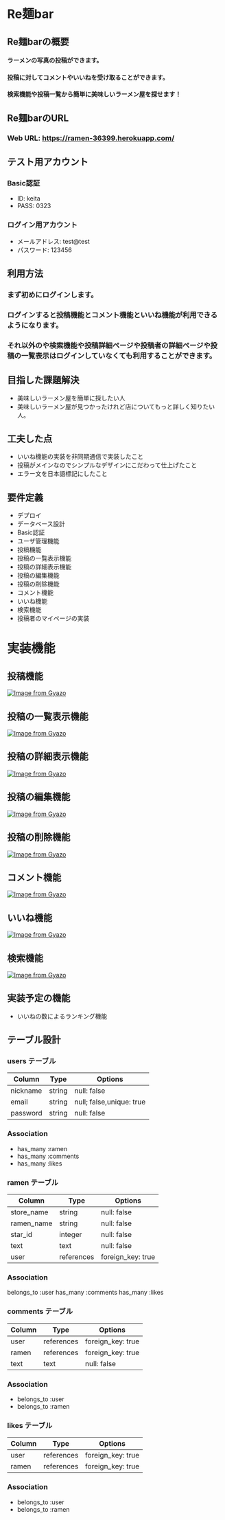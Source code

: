 # Re麺bar

## Re麺barの概要

#### ラーメンの写真の投稿ができます。
#### 投稿に対してコメントやいいねを受け取ることができます。
#### 検索機能や投稿一覧から簡単に美味しいラーメン屋を探せます！

## Re麺barのURL

### Web URL: https://ramen-36399.herokuapp.com/

## テスト用アカウント
### Basic認証
- ID: keita
- PASS: 0323

### ログイン用アカウント
- メールアドレス: test@test
- パスワード: 123456

## 利用方法
### まず初めにログインします。
### ログインすると投稿機能とコメント機能といいね機能が利用できるようになります。
### それ以外のや検索機能や投稿詳細ページや投稿者の詳細ページや投稿の一覧表示はログインしていなくても利用することができます。

## 目指した課題解決
- 美味しいラーメン屋を簡単に探したい人
- 美味しいラーメン屋が見つかったけれど店についてもっと詳しく知りたい人。
## 工夫した点
- いいね機能の実装を非同期通信で実装したこと
- 投稿がメインなのでシンプルなデザインにこだわって仕上げたこと
- エラー文を日本語標記にしたこと

## 要件定義
- デプロイ
- データベース設計
- Basic認証
- ユーザ管理機能
- 投稿機能
- 投稿の一覧表示機能
- 投稿の詳細表示機能
- 投稿の編集機能
- 投稿の削除機能
- コメント機能
- いいね機能
- 検索機能
- 投稿者のマイページの実装

# 実装機能
## 投稿機能
[![Image from Gyazo](https://i.gyazo.com/e02394959e95b158f01995abc0bec78e.gif)](https://gyazo.com/e02394959e95b158f01995abc0bec78e)
## 投稿の一覧表示機能
[![Image from Gyazo](https://i.gyazo.com/56e44d3931cd9923815c7db2609d4599.gif)](https://gyazo.com/56e44d3931cd9923815c7db2609d4599)
## 投稿の詳細表示機能
[![Image from Gyazo](https://i.gyazo.com/da3470f262880526966decb046ad5e9b.gif)](https://gyazo.com/da3470f262880526966decb046ad5e9b)
## 投稿の編集機能
[![Image from Gyazo](https://i.gyazo.com/c9936daf99c0fea5efed37ecb3096a24.gif)](https://gyazo.com/c9936daf99c0fea5efed37ecb3096a24)
## 投稿の削除機能
[![Image from Gyazo](https://i.gyazo.com/6e15733cdb98158deff9672cf697c5df.gif)](https://gyazo.com/6e15733cdb98158deff9672cf697c5df)
## コメント機能
[![Image from Gyazo](https://i.gyazo.com/f0d79177f5455671ab7208077b7f5e77.gif)](https://gyazo.com/f0d79177f5455671ab7208077b7f5e77)
## いいね機能
[![Image from Gyazo](https://i.gyazo.com/fdfabd82f2426a5648a91fb7cbc59263.gif)](https://gyazo.com/fdfabd82f2426a5648a91fb7cbc59263)
## 検索機能
[![Image from Gyazo](https://i.gyazo.com/9017a3f70fdd93e03c87c48d76b2b370.gif)](https://gyazo.com/9017a3f70fdd93e03c87c48d76b2b370)
## 実装予定の機能
- いいねの数によるランキング機能

## テーブル設計

### users テーブル
| Column          | Type       | Options                  |
|-----------------|----------- |--------------------------|
| nickname        | string     | null: false              |
| email           | string     | null; false,unique: true |
| password        | string     | null: false              |

### Association

- has_many :ramen
- has_many :comments
- has_many :likes

### ramen テーブル
| Column          | Type       | Options                  |
|-----------------|----------- |--------------------------|
| store_name      | string     | null: false              |
| ramen_name      | string     | null: false              |
| star_id         | integer    | null: false              |
| text            | text       | null: false              |
| user            | references | foreign_key: true        |

### Association

belongs_to :user
has_many :comments
has_many :likes

### comments テーブル
| Column          | Type       | Options           |
|-----------------|----------- |-------------------|
| user            | references | foreign_key: true |
| ramen           | references | foreign_key: true |
| text            | text       | null: false       |

### Association

- belongs_to :user
- belongs_to :ramen

### likes テーブル
| Column          | Type       | Options           |
|-----------------|----------- |-------------------|
| user            | references | foreign_key: true |
| ramen           | references | foreign_key: true |

### Association

- belongs_to :user
- belongs_to :ramen

